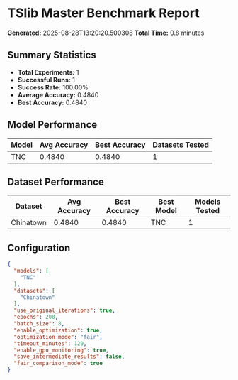 # TSlib Master Benchmark Report

**Generated:** 2025-08-28T13:20:20.500308
**Total Time:** 0.8 minutes

## Summary Statistics

- **Total Experiments:** 1
- **Successful Runs:** 1
- **Success Rate:** 100.00%
- **Average Accuracy:** 0.4840
- **Best Accuracy:** 0.4840

## Model Performance

| Model | Avg Accuracy | Best Accuracy | Datasets Tested |
|-------|-------------|---------------|----------------|
| TNC | 0.4840 | 0.4840 | 1 |

## Dataset Performance

| Dataset | Avg Accuracy | Best Accuracy | Best Model | Models Tested |
|---------|-------------|---------------|------------|---------------|
| Chinatown | 0.4840 | 0.4840 | TNC | 1 |

## Configuration

```json
{
  "models": [
    "TNC"
  ],
  "datasets": [
    "Chinatown"
  ],
  "use_original_iterations": true,
  "epochs": 200,
  "batch_size": 8,
  "enable_optimization": true,
  "optimization_mode": "fair",
  "timeout_minutes": 120,
  "enable_gpu_monitoring": true,
  "save_intermediate_results": false,
  "fair_comparison_mode": true
}
```
